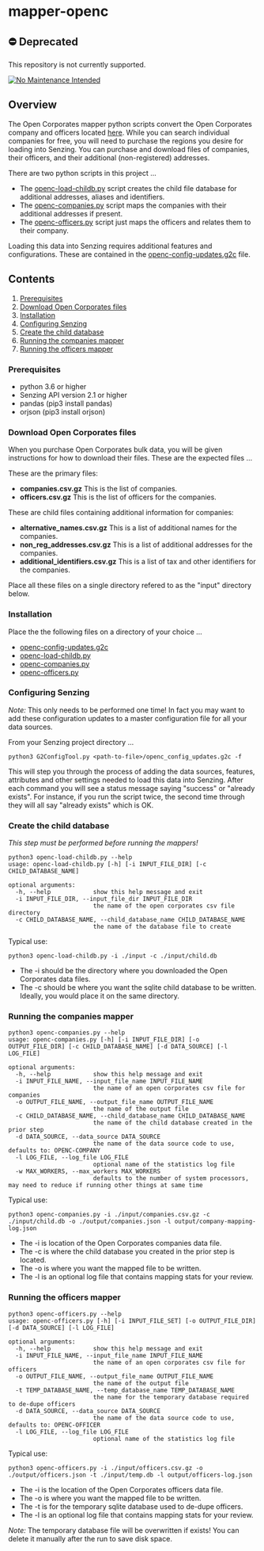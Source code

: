 # mapper-openc

## :no_entry: Deprecated

This repository is not currently supported.

[![No Maintenance Intended](http://unmaintained.tech/badge.svg)](http://unmaintained.tech/)

## Overview

The Open Corporates mapper python scripts convert the Open Corporates company and officers located
[here](https://opencorporates.com/info/our-data//).  While you can search individual companies for free, you will need to purchase 
the regions you desire for loading into Senzing. You can purchase and download files of companies, their officers, and their additional 
(non-registered) addresses.

There are two python scripts in this project ...
- The [openc-load-childb.py](openc-load-childb.py) script creates the child file database for additional addresses, aliases and identifiers.
- The [openc-companies.py](openc-companies.py) script maps the companies with their additional addresses if present. 
- The [openc-officers.py](openc-officers.py) script just maps the officers and relates them to their company.

Loading this data into Senzing requires additional features and configurations. These are contained in the
[openc-config-updates.g2c](openc-config-updates.g2c) file.

## Contents

1. [Prerequisites](#prerequisites)
2. [Download Open Corporates files](#download-open-corporates-files)
3. [Installation](#installation)
4. [Configuring Senzing](#configuring-senzing)
5. [Create the child database](#create-the-child-database)
6. [Running the companies mapper](#running-the-companies-mapper)
7. [Running the officers mapper](#running-the-officers-mapper)

### Prerequisites

- python 3.6 or higher
- Senzing API version 2.1 or higher
- pandas (pip3 install pandas)
- orjson (pip3 install orjson)

### Download Open Corporates files

When you purchase Open Corporates bulk data, you will be given instructions for how to download their files.  These are the expected files ...

These are the primary files:
- **companies.csv.gz** This is the list of companies.
- **officers.csv.gz** This is the list of officers for the companies.

These are child files containing additional information for companies:
- **alternative_names.csv.gz** This is a list of additional names for the companies.
- **non_reg_addresses.csv.gz** This is a list of additional addresses for the companies.
- **additional_identifiers.csv.gz** This is a list of tax and other identifiers for the companies.

Place all these files on a single directory refered to as the "input" directory below.

### Installation

Place the the following files on a directory of your choice ...

- [openc-config-updates.g2c](openc-config-updates.g2c)
- [openc-load-childb.py](openc-load-childb.py)
- [openc-companies.py](openc-companies.py)
- [openc-officers.py](openc-officers.py)

### Configuring Senzing

*Note:* This only needs to be performed one time! In fact you may want to add these configuration updates to a master configuration file for all your data sources.

From your Senzing project directory ...

```console
python3 G2ConfigTool.py <path-to-file>/openc_config_updates.g2c -f
```

This will step you through the process of adding the data sources, features, attributes and other settings needed to load this data into 
Senzing. After each command you will see a status message saying "success" or "already exists". For instance, if you run the script twice, 
the second time through they will all say "already exists" which is OK.


### Create the child database

*This step must be performed before running the mappers!*

```console
python3 openc-load-childb.py --help
usage: openc-load-childb.py [-h] [-i INPUT_FILE_DIR] [-c CHILD_DATABASE_NAME]

optional arguments:
  -h, --help            show this help message and exit
  -i INPUT_FILE_DIR, --input_file_dir INPUT_FILE_DIR
                        the name of the open corporates csv file directory
  -c CHILD_DATABASE_NAME, --child_database_name CHILD_DATABASE_NAME
                        the name of the database file to create
```

Typical use:
```console
python3 openc-load-childb.py -i ./input -c ./input/child.db
```

- The -i should be the directory where you downloaded the Open Corporates data files.
- The -c should be where you want the sqlite child database to be written.  Ideally, you would place it on the same directory.


### Running the companies mapper

```console
python3 openc-companies.py --help
usage: openc-companies.py [-h] [-i INPUT_FILE_DIR] [-o OUTPUT_FILE_DIR] [-c CHILD_DATABASE_NAME] [-d DATA_SOURCE] [-l LOG_FILE]

optional arguments:
  -h, --help            show this help message and exit
  -i INPUT_FILE_NAME, --input_file_name INPUT_FILE_NAME
                        the name of an open corporates csv file for companies
  -o OUTPUT_FILE_NAME, --output_file_name OUTPUT_FILE_NAME
                        the name of the output file
  -c CHILD_DATABASE_NAME, --child_database_name CHILD_DATABASE_NAME
                        the name of the child database created in the prior step
  -d DATA_SOURCE, --data_source DATA_SOURCE
                        the name of the data source code to use, defaults to: OPENC-COMPANY
  -l LOG_FILE, --log_file LOG_FILE
                        optional name of the statistics log file
  -w MAX_WORKERS, --max_workers MAX_WORKERS
                        defaults to the number of system processors, may need to reduce if running other things at same time
```

Typical use: 
```console
python3 openc-companies.py -i ./input/companies.csv.gz -c ./input/child.db -o ./output/companies.json -l output/company-mapping-log.json
```

- The -i is location of the Open Corporates companies data file.
- The -c is where the child database you created in the prior step is located.
- The -o is where you want the mapped file to be written.
- The -l is an optional log file that contains mapping stats for your review.


### Running the officers mapper

```console
python3 openc-officers.py --help
usage: openc-officers.py [-h] [-i INPUT_FILE_SET] [-o OUTPUT_FILE_DIR] [-d DATA_SOURCE] [-l LOG_FILE]

optional arguments:
  -h, --help            show this help message and exit
  -i INPUT_FILE_NAME, --input_file_name INPUT_FILE_NAME
                        the name of an open corporates csv file for officers
  -o OUTPUT_FILE_NAME, --output_file_name OUTPUT_FILE_NAME
                        the name of the output file
  -t TEMP_DATABASE_NAME, --temp_database_name TEMP_DATABASE_NAME
                        the name for the temporary database required to de-dupe officers
  -d DATA_SOURCE, --data_source DATA_SOURCE
                        the name of the data source code to use, defaults to: OPENC-OFFICER
  -l LOG_FILE, --log_file LOG_FILE
                        optional name of the statistics log file
```

Typical use: 
```console
python3 openc-officers.py -i ./input/officers.csv.gz -o ./output/officers.json -t ./input/temp.db -l output/officers-log.json
```

- The -i is the location of the Open Corporates officers data file.
- The -o is where you want the mapped file to be written.
- The -t is for the temporary sqlite database used to de-dupe officers.
- The -l is an optional log file that contains mapping stats for your review.

*Note:* The temporary database file will be overwritten if exists! You can delete it manually after the run to save disk space.
